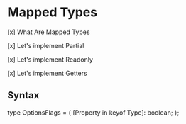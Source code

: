 # Mapped Types

[x] What Are Mapped Types

[x] Let's implement Partial

[x] Let's implement Readonly

[x] Let's implement Getters







## Syntax

type OptionsFlags<Type> = {
  [Property in keyof Type]: boolean;
};










